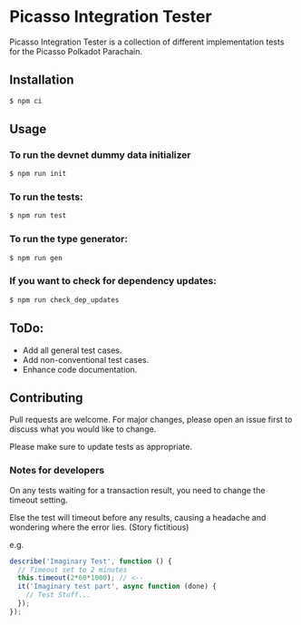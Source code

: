# Picasso Integration Tester

Picasso Integration Tester is a collection of different implementation tests for the Picasso Polkadot Parachain.

## Installation


```bash
$ npm ci
```

## Usage

### To run the devnet dummy data initializer
```bash
$ npm run init
```

### To run the tests:
```bash
$ npm run test
```

### To run the type generator:
```bash
$ npm run gen
```

### If you want to check for dependency updates:
```bash
$ npm run check_dep_updates
```


## ToDo:
* Add all general test cases.
* Add non-conventional test cases.
* Enhance code documentation.


## Contributing
Pull requests are welcome. For major changes, please open an issue first to discuss what you would like to change.

Please make sure to update tests as appropriate.


### Notes for developers

On any tests waiting for a transaction result, you need to change the timeout setting.

Else the test will timeout before any results, causing a headache and wondering where the error lies. (Story fictitious)

e.g.
```typescript
describe('Imaginary Test', function () {
  // Timeout set to 2 minutes
  this.timeout(2*60*1000); // <--
  it('Imaginary test part', async function (done) {
    // Test Stuff...
  });
});
```
